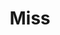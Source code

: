 ---
name: Oishi Deb
title: Miss
email: oishideb@robots.ox.ac.uk
website: https://www.linkedin.com/in/oishi-deb-61737386/?originalSubdomain=uk
note: NULL
category: Graduate Students
photo: /images/people/OishiDeb.jpeg
year: 2023
---